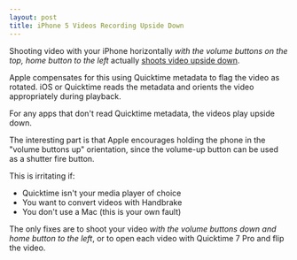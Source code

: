 ```yaml
---
layout: post
title: iPhone 5 Videos Recording Upside Down
---
```

Shooting video with your iPhone horizontally _with the volume buttons on the top, home button to the left_ actually [shoots video upside down](http://www.telegraph.co.uk/technology/advice/9648571/My-iPhone-video-is-upside-down).

Apple compensates for this using Quicktime metadata to flag the video as rotated. iOS or Quicktime reads the metadata and orients the video appropriately during playback.

For any apps that don't read Quicktime metadata, the videos play upside down.

The interesting part is that Apple encourages holding the phone in the "volume buttons up" orientation, since the volume-up button can be used as a shutter fire button.

This is irritating if:

- Quicktime isn't your media player of choice
- You want to convert videos with Handbrake
- You don't use a Mac (this is your own fault)

The only fixes are to shoot your video _with the volume buttons down and home button to the left_, or to open each video with Quicktime 7 Pro and flip the video.